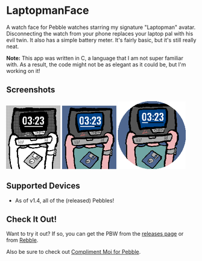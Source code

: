 # LaptopmanFace
A watch face for Pebble watches starring my signature "Laptopman" avatar. Disconnecting the watch from your phone replaces your laptop pal with his evil twin. It also has a simple battery meter. It's fairly basic, but it's still really neat.

**Note:** This app was written in C, a language that I am not super familiar with. As a result, the code might not be as elegant as it could be, but I'm working on it!

## Screenshots
![Round](screenshots/mono.png)
![Color](screenshots/color.png)
![Round](screenshots/round.png)

## Supported Devices
- As of v1.4, all of the (released) Pebbles!

## Check It Out!
Want to try it out? If so, you can get the PBW from the [releases page](https://github.com/johnspahr/laptopmanface/releases) or from [Rebble](https://apps.rebble.io/en_US/application/626b1ef27ca61400094ed7e4).

Also be sure to check out [Compliment Moi for Pebble](https://github.com/johnspahr/compliment-moi-pebble).
